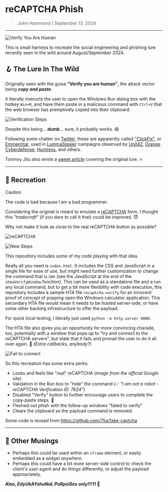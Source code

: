 # reCAPTCHA Phish

> John Hammond | September 13, 2024

------------------------------

![Verify You Are Human](https://github.com/user-attachments/assets/56be51b9-e58d-40e9-bdb1-54bcc11d4180)

This is small harness to recreate the social engineering and phishing lure recently seen in the wild around August/September 2024.

## 🪝 The Lure In The Wild

Originally seen with the guise **"Verify you are human"**, the attack vector being _**copy and paste**_. 

It literally instructs the user to open the Windows Run dialog box with the hotkey `Win+R`, and have them paste in a malicious command with `Ctrl+V` that the web browser has premptively copied into their clipboard.

![Verification Steps](https://github.com/user-attachments/assets/77e9adcb-672e-4a45-845d-58a90ba22935)

Despite this being... **_dumb_**... sure, it probably works. 😅

Following some chatter on [Twitter](https://x.com/_JohnHammond/status/1834292759320297534), these are apparently called ["ClickFix"](https://x.com/ex_raritas/status/1834399472371016084), or [Emmenhtal](https://x.com/SquiblydooBlog/status/1834292295224475648), used in [LummaStealer](https://malpedia.caad.fkie.fraunhofer.de/details/win.lumma) campaigns observed by [Unit42](https://x.com/Unit42_Intel/status/1829178013423992948), [Orange Cyberdefense](https://www.orangecyberdefense.com/global/blog/cert-news/emmenhtal-a-little-known-loader-distributing-commodity-infostealers-worldwide), [Huntress](https://www.huntress.com/), and others. 

Tonmoy Jitu also wrote a [sweet article](https://denwp.com/anatomy-of-a-lumma-stealer/) covering the original lure. 🔥

----------

## 🎨 Recreation

> [!CAUTION]
> The code is bad because I am a bad programmer.

Considering the original is meant to emulate a [reCAPTCHA](https://www.google.com/recaptcha/about/) form, I thought this _"tradecraft"_ (if you dare to call it that) could be improved. 😈

Why not make it look as close to the real reCAPTCHA button as possible?

![reCAPTCHA](https://github.com/user-attachments/assets/3967e15b-0717-4db4-afa1-62394e47f3b2)

![New Steps](https://github.com/user-attachments/assets/2fac92b1-fdff-4a67-883b-b8c1b8ae4aa7)

This repository includes some of my code playing with that idea.

Really all you need is `index.html`. It includes the CSS and JavaScript in a single file for ease of use, but might need further customization to change the command that is ran (see the JavaScript at the end of the `showVerifyWindow` function). This can be used as a standalone file and a run any local command, but to get a bit more flexibility with code execution, this repository includes a sample HTA file `recaptcha-verify` for an innocent proof of concept of popping open the Windows calculator application. This secondary HTA file would mean it needs to be hosted server-side, or have some other backing infrastructure to offer the payload. 

For quick local testing, I literally just used `python -m http.server 8000`. 

The HTA file also gives you an opportunity for more convincing charade, too, potentially with a window that pops up to "try and connect to the reCAPTCHA servers", but state that it fails and prompt the user to do it all over again. 🤪 _(Extra callbacks, anybody?)_

![Fail to connect](https://github.com/user-attachments/assets/b3e062a5-eb2a-4c43-9b6f-411625e7f740)

So this recreation has some extra perks:

* Looks and feels like "real" reCAPTCHA (_image from the official Google site_)
* Validation in the Run box to "hide" the command (✅ _"I am not a robot - reCAPTCHA Verification ID: 7624"_)
* Disabled "Verify" button to further encourage users to complete the copy-paste steps. 🚫
* Fleshed out phish with the follow-up windows "failed to verify"
* Clears the clipboard so the payload command is removed.

Some code is reused from https://github.com/75a/fake-captcha

-------------

## 🤔 Other Musings

* Perhaps this could be used within an `iframe` element, or easily embedded as a widget _anywhere_.
* Perhaps this could have a bit more server-side control to check the client's user-agent and do things differently, or adjust the payload appropriately.

**Also, _EdyUkAYshuNaL PoRpoiSes only!!!11_** 🐬
